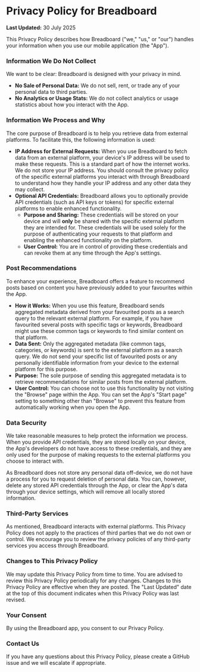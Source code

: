# Privacy Policy for Breadboard

**Last Updated:** 30 July 2025

This Privacy Policy describes how Breadboard ("we," "us," or "our") handles your information when you use our mobile application (the "App").

### Information We Do Not Collect

We want to be clear: Breadboard is designed with your privacy in mind.

- **No Sale of Personal Data:** We do not sell, rent, or trade any of your personal data to third parties.
- **No Analytics or Usage Stats:** We do not collect analytics or usage statistics about how you interact with the App.

### Information We Process and Why

The core purpose of Breadboard is to help you retrieve data from external platforms. To facilitate this, the following information is used:

- **IP Address for External Requests:** When you use Breadboard to fetch data from an external platform, your device's IP address will be used to make these requests. This is a standard part of how the internet works. We do not store your IP address. You should consult the privacy policy of the specific external platforms you interact with through Breadboard to understand how they handle your IP address and any other data they may collect.
- **Optional API Credentials:** Breadboard allows you to optionally provide API credentials (such as API keys or tokens) for specific external platforms to enable enhanced functionality.
  - **Purpose and Sharing:** These credentials will be stored on your device and will **only** be shared with the specific external platform they are intended for. These credentials will be used solely for the purpose of authenticating your requests to that platform and enabling the enhanced functionality on the platform.
  - **User Control:** You are in control of providing these credentials and can revoke them at any time through the App's settings.

### Post Recommendations

To enhance your experience, Breadboard offers a feature to recommend posts based on content you have previously added to your favourites within the App.

- **How it Works:** When you use this feature, Breadboard sends aggregated metadata derived from your favourited posts as a search query to the relevant external platform. For example, if you have favourited several posts with specific tags or keywords, Breadboard might use these common tags or keywords to find similar content on that platform.
- **Data Sent:** Only the aggregated metadata (like common tags, categories, or keywords) is sent to the external platform as a search query. We do not send your specific list of favourited posts or any personally identifiable information from your device to the external platform for this purpose.
- **Purpose:** The sole purpose of sending this aggregated metadata is to retrieve recommendations for similar posts from the external platform.
- **User Control:** You can choose not to use this functionality by not visiting the "Browse" page within the App. You can set the App's "Start page" setting to something other than "Browse" to prevent this feature from automatically working when you open the App.

### Data Security

We take reasonable measures to help protect the information we process. When you provide API credentials, they are stored locally on your device, the App's developers do not have access to these credentials, and they are only used for the purpose of making requests to the external platforms you choose to interact with.

As Breadboard does not store any personal data off-device, we do not have a process for you to request deletion of personal data. You can, however, delete any stored API credentials through the App, or clear the App's data through your device settings, which will remove all locally stored information.

### Third-Party Services

As mentioned, Breadboard interacts with external platforms. This Privacy Policy does not apply to the practices of third parties that we do not own or control. We encourage you to review the privacy policies of any third-party services you access through Breadboard.

### Changes to This Privacy Policy

We may update this Privacy Policy from time to time. You are advised to review this Privacy Policy periodically for any changes. Changes to this Privacy Policy are effective when they are posted. The "Last Updated" date at the top of this document indicates when this Privacy Policy was last revised.

### Your Consent

By using the Breadboard app, you consent to our Privacy Policy.

### Contact Us

If you have any questions about this Privacy Policy, please create a GitHub issue and we will escalate if appropriate.